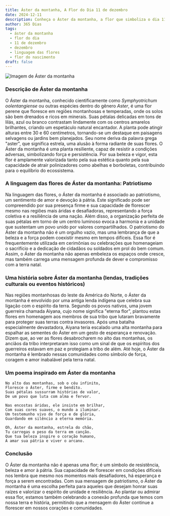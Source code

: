 ```yaml
---
title: Áster da montanha, A Flor do Dia 11 de dezembro
date: 2024-12-11
description: Conheça o Áster da montanha, a flor que simboliza o dia 11 de dezembro e seu significado 'Patriotismo'. Explore a beleza e o simbolismo desta flor encantadora.
author: 365 Dias
tags:
  - áster da montanha
  - flor do dia
  - 11 de dezembro
  - dezembro
  - linguagem das flores
  - flor do nascimento
draft: false
---
```


![Imagem de Áster da montanha](https://cdn.pixabay.com/photo/2017/11/14/00/28/wormwood-some-competition-2947198_640.jpg#center)


### Descrição de Áster da montanha

O Áster da montanha, conhecido cientificamente como _Symphyotrichum oolentangiense_ ou outras espécies dentro do gênero _Aster_, é uma flor perene que floresce em regiões montanhosas e temperadas, onde os solos são bem drenados e ricos em minerais. Suas pétalas delicadas em tons de lilás, azul ou branco contrastam lindamente com os centros amarelos brilhantes, criando um espetáculo natural encantador. A planta pode atingir alturas entre 30 e 60 centímetros, tornando-se um destaque em paisagens selvagens ou jardins bem planejados. Seu nome deriva da palavra grega "aster", que significa estrela, uma alusão à forma radiante de suas flores. O Áster da montanha é uma planta resiliente, capaz de resistir a condições adversas, simbolizando força e persistência. Por sua beleza e vigor, esta flor é amplamente valorizada tanto pela sua estética quanto pela sua capacidade de atrair polinizadores como abelhas e borboletas, contribuindo para o equilíbrio do ecossistema.

### A linguagem das flores de Áster da montanha: Patriotismo

Na linguagem das flores, o Áster da montanha é associado ao patriotismo, um sentimento de amor e devoção à pátria. Este significado pode ser compreendido por sua presença firme e sua capacidade de florescer mesmo nas regiões mais áridas e desafiadoras, representando a força coletiva e a resiliência de uma nação. Além disso, a organização perfeita de suas pétalas em torno de um centro luminoso evoca a harmonia e a unidade que sustentam um povo unido por valores compartilhados. O patriotismo do Áster da montanha não é um orgulho vazio, mas uma lembrança de que a beleza e a força podem coexistir mesmo em tempos difíceis. Essa flor é frequentemente utilizada em cerimônias ou celebrações que homenageiam o sacrifício e a dedicação de cidadãos ou soldados em prol do bem comum. Assim, o Áster da montanha não apenas embeleza os espaços onde cresce, mas também carrega uma mensagem profunda de dever e compromisso com a terra natal.

### Uma história sobre Áster da montanha (lendas, tradições culturais ou eventos históricos)

Nas regiões montanhosas do leste da América do Norte, o Áster da montanha é envolvido por uma antiga lenda indígena que celebra sua ligação com o espírito da terra. Segundo os povos nativos, uma jovem guerreira chamada Aiyana, cujo nome significa "eterna flor", plantou estas flores em homenagem aos membros de sua tribo que lutaram bravamente para proteger suas terras contra invasores. Após uma batalha especialmente devastadora, Aiyana teria escalado uma alta montanha para espalhar as sementes do Áster em um gesto de esperança e renovação. Dizem que, ao ver as flores desabrocharem no alto das montanhas, os anciãos da tribo interpretaram isso como um sinal de que os espíritos dos guerreiros estavam em paz e protegiam a tribo de além. Até hoje, o Áster da montanha é lembrado nessas comunidades como símbolo de força, coragem e amor inabalável pela terra natal.

### Um poema inspirado em Áster da montanha

```
No alto das montanhas, sob o céu infinito,  
Floresce o Áster, firme e bendito.  
Suas pétalas sussurram histórias de valor,  
De um povo que luta com alma e fervor.  

Nas encostas áridas, ele insiste em brilhar,  
Com suas cores suaves, o mundo a iluminar.  
Um testemunho vivo de força e de glória,  
Guardando em silêncio a eterna memória.  

Oh, Áster da montanha, estrela do chão,  
Tu carregas o peso da terra em canção.  
Que tua beleza inspire o coração humano,  
A amar sua pátria e viver o arcano.
```

### Conclusão

O Áster da montanha não é apenas uma flor; é um símbolo de resistência, beleza e amor à pátria. Sua capacidade de florescer em condições difíceis nos lembra que mesmo nos momentos mais desafiadores, há esperança e força a serem encontradas. Com sua mensagem de patriotismo, o Áster da montanha é uma escolha perfeita para aqueles que desejam honrar suas raízes e valorizar o espírito de unidade e resiliência. Ao plantar ou admirar essa flor, estamos também celebrando a conexão profunda que temos com nossa terra e história, permitindo que a mensagem do Áster continue a florescer em nossos corações e comunidades.